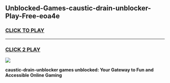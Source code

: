
## Unblocked-Games-caustic-drain-unblocker-Play-Free-eoa4e
<h3>
<a href="https://premium76.site?title=caustic-drain-unblocker&ref=20M">CLICK TO PLAY</a></h3>
<hr>

<h3>
<a href="https://premium76.site?title=caustic-drain-unblocker&ref=20M">CLICK 2 PLAY</a>
  
</h3>

<a href="https://premium76.site?title=caustic-drain-unblocker&ref=19M"><img src="https://clearcache.store/games.png"></a>


**caustic-drain-unblocker games unblocked: Your Gateway to Fun and Accessible Online Gaming**
